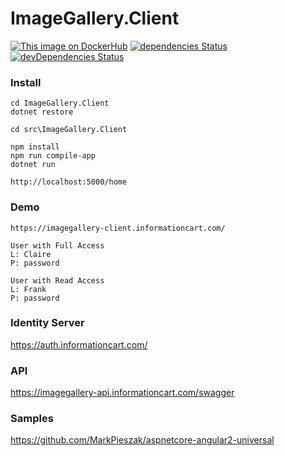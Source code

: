 # ImageGallery.Client


[![This image on DockerHub](https://img.shields.io/docker/pulls/stuartshay/imagegallery-client.svg)](https://hub.docker.com/r/stuartshay/imagegallery-client/)
 [![dependencies Status](https://david-dm.org/stuartshay/ImageGallery.Client/status.svg)](https://david-dm.org/stuartshay/ImageGallery.Client) [![devDependencies Status](https://david-dm.org/stuartshay/ImageGallery.Client/dev-status.svg)](https://david-dm.org/stuartshay/ImageGallery.Client?type=dev) 


### Install

```
cd ImageGallery.Client
dotnet restore

cd src\ImageGallery.Client

npm install
npm run compile-app
dotnet run

http://localhost:5000/home
```


### Demo
```
https://imagegallery-client.informationcart.com/

User with Full Access 
L: Claire
P: password

User with Read Access 
L: Frank
P: password

```

### Identity Server 
https://auth.informationcart.com/
      
### API
https://imagegallery-api.informationcart.com/swagger


### Samples   
https://github.com/MarkPieszak/aspnetcore-angular2-universal
